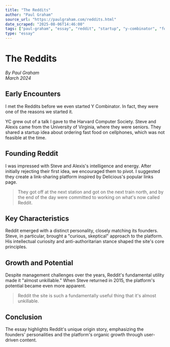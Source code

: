 ```yaml
---
title: "The Reddits"
author: "Paul Graham"
source_url: "https://paulgraham.com/reddits.html"
date_scraped: "2025-08-06T14:46:00"
tags: ["paul-graham", "essay", "reddit", "startup", "y-combinator", "founders"]
type: "essay"
---
```


# The Reddits

*By Paul Graham*  
*March 2024*

## Early Encounters

I met the Reddits before we even started Y Combinator. In fact, they were one of the reasons we started it.

YC grew out of a talk I gave to the Harvard Computer Society. Steve and Alexis came from the University of Virginia, where they were seniors. They shared a startup idea about ordering fast food on cellphones, which was not feasible at the time.

## Founding Reddit

I was impressed with Steve and Alexis's intelligence and energy. After initially rejecting their first idea, we encouraged them to pivot. I suggested they create a link-sharing platform inspired by Delicious's popular links page.

> They got off at the next station and got on the next train north, and by the end of the day were committed to working on what's now called Reddit.

## Key Characteristics

Reddit emerged with a distinct personality, closely matching its founders. Steve, in particular, brought a "curious, skeptical" approach to the platform. His intellectual curiosity and anti-authoritarian stance shaped the site's core principles.

## Growth and Potential

Despite management challenges over the years, Reddit's fundamental utility made it "almost unkillable." When Steve returned in 2015, the platform's potential became even more apparent.

> Reddit the site is such a fundamentally useful thing that it's almost unkillable.

## Conclusion

The essay highlights Reddit's unique origin story, emphasizing the founders' personalities and the platform's organic growth through user-driven content.